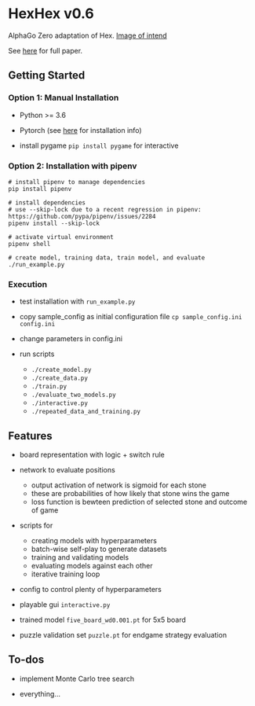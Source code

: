 # HexHex v0.6

AlphaGo Zero adaptation of Hex. [Image of intend](https://user-images.githubusercontent.com/33026629/32346749-47b65b36-c049-11e7-9bac-08bc42cf9dae.png)

See [here](https://www.gwern.net/docs/rl/2017-silver.pdf) for full paper.


## Getting Started

### Option 1: Manual Installation

* Python >= 3.6

* Pytorch (see [here](https://pytorch.org/get-started/locally/) for installation info)

* install pygame `pip install pygame` for interactive

### Option 2: Installation with pipenv

```
# install pipenv to manage dependencies
pip install pipenv 

# install dependencies
# use --skip-lock due to a recent regression in pipenv: https://github.com/pypa/pipenv/issues/2284
pipenv install --skip-lock

# activate virtual environment
pipenv shell 

# create model, training data, train model, and evaluate
./run_example.py
```

### Execution
* test installation with `run_example.py`

* copy sample_config as initial configuration file `cp sample_config.ini config.ini`

* change parameters in config.ini

* run scripts
    - `./create_model.py`
    - `./create_data.py`
    - `./train.py`
    - `./evaluate_two_models.py`
    - `./interactive.py`
    - `./repeated_data_and_training.py`

## Features

* board representation with logic + switch rule

* network to evaluate positions
  * output activation of network is sigmoid for each stone
  * these are probabilities of how likely that stone wins the game
  * loss function is bewteen prediction of selected stone and outcome of game

* scripts for
  * creating models with hyperparameters
  * batch-wise self-play to generate datasets
  * training and validating models
  * evaluating models against each other
  * iterative training loop

* config to control plenty of hyperparameters

* playable gui `interactive.py`

* trained model `five_board_wd0.001.pt` for 5x5 board

* puzzle validation set `puzzle.pt` for endgame strategy evaluation

## To-dos

* implement Monte Carlo tree search

* everything...
